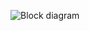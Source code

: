 ![Block diagram](https://user-images.githubusercontent.com/94462726/142853052-e1d26f8a-b929-4302-9fc9-2f00f116b7af.jpg)
